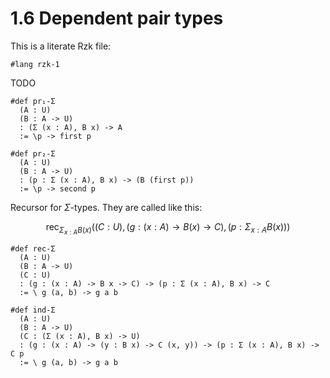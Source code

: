 # 1.6 Dependent pair types

This is a literate Rzk file:

```rzk
#lang rzk-1
```
TODO

```rzk
#def pr₁-Σ
  (A : U)
  (B : A -> U)
  : (Σ (x : A), B x) -> A
  := \p -> first p

#def pr₂-Σ
  (A : U)
  (B : A -> U)
  : (p : Σ (x : A), B x) -> (B (first p))
  := \p -> second p
```
Recursor for $\Sigma$-types. They are called like this:

$$
\mathsf{rec}_{\Sigma_{x : A}B(x)} ((C: U), (g: (x : A) \rightarrow B (x) \rightarrow C), (p: \Sigma_{x : A} B(x)))
$$

```rzk
#def rec-Σ
  (A : U)
  (B : A -> U)
  (C : U)
  : (g : (x : A) -> B x -> C) -> (p : Σ (x : A), B x) -> C
  := \ g (a, b) -> g a b
```

```rzk
#def ind-Σ
  (A : U)
  (B : A -> U)
  (C : (Σ (x : A), B x) -> U)
  : (g : (x : A) -> (y : B x) -> C (x, y)) -> (p : Σ (x : A), B x) -> C p
  := \ g (a, b) -> g a b
```
